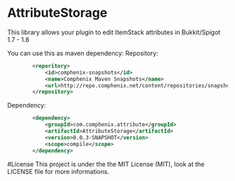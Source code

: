 # AttributeStorage
This library allows your plugin to edit ItemStack attributes in Bukkit/Spigot 1.7 - 1.8

You can use this as maven dependency:
Repository:
```XML
		<reporitory>
			<id>comphenix-snapshots</id>
			<name>Comphenix Maven Snapshots</name>
			<url>http://repo.comphenix.net/content/repositories/snapshots/</url>
		</repository>
```

Dependency:
```XML
		<dependency>
			<groupId>com.comphenix.attribute</groupId>
			<artifactId>AttributeStorage</artifactId>
			<version>0.0.3-SNAPSHOT</version>
			<scope>compile</scope>
		</dependency>
```

#License
This project is under the the MIT License (MIT), look at the LICENSE file for more informations.
